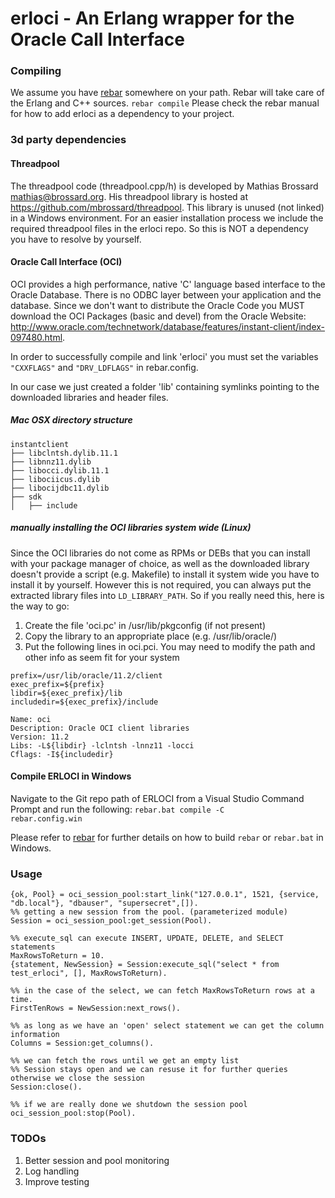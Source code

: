 # erloci - An Erlang wrapper for the Oracle Call Interface

### Compiling
We assume you have [rebar](https://github.com/basho/rebar) somewhere on your path. Rebar will take care of the Erlang and C++ sources.
<code>rebar compile</code>
Please check the rebar manual for how to add erloci as a dependency to your project.

### 3d party dependencies
#### Threadpool 
The threadpool code (threadpool.cpp/h) is developed by Mathias Brossard mathias@brossard.org. His threadpool library is hosted at https://github.com/mbrossard/threadpool.
This library is unused (not linked) in a Windows environment. For an easier installation process we include the required threadpool files in the erloci repo. So this is NOT a dependency you have to resolve by yourself.

#### Oracle Call Interface (OCI)
OCI provides a high performance, native 'C' language based interface to the Oracle Database. There is no ODBC layer between your application and the database. Since we don't want to distribute the Oracle Code you MUST download the OCI Packages (basic and devel) from the Oracle Website: http://www.oracle.com/technetwork/database/features/instant-client/index-097480.html.

In order to successfully compile and link 'erloci' you must set the variables <code>"CXXFLAGS"</code> and <code>"DRV_LDFLAGS"</code> in rebar.config. 

In our case we just created a folder 'lib' containing symlinks pointing to the downloaded libraries and header files.

##### Mac OSX directory structure
```
instantclient
├── libclntsh.dylib.11.1
├── libnnz11.dylib
├── libocci.dylib.11.1
├── libociicus.dylib
├── libocijdbc11.dylib
├── sdk
│   ├── include
```

##### manually installing the OCI libraries system wide (Linux)
Since the OCI libraries do not come as RPMs or DEBs that you can install with your package manager of choice, as well as the downloaded library doesn't provide a script (e.g. Makefile) to install it system wide you have to install it by yourself. However this is not required, you can always put the extracted library files into <code>LD_LIBRARY_PATH</code>. So if you really need this, here is the way to go:
 
1. Create the file 'oci.pc' in /usr/lib/pkgconfig (if not present)
2. Copy the library to an appropriate place (e.g. /usr/lib/oracle/)
3. Put the following lines in oci.pci. You may need to modify the path and other info as seem fit for your system

```
prefix=/usr/lib/oracle/11.2/client
exec_prefix=${prefix}
libdir=${exec_prefix}/lib
includedir=${exec_prefix}/include
 
Name: oci
Description: Oracle OCI client libraries
Version: 11.2
Libs: -L${libdir} -lclntsh -lnnz11 -locci
Cflags: -I${includedir}
```
#### Compile ERLOCI in Windows
Navigate to the Git repo path of ERLOCI from a Visual Studio Command Prompt and run the following:
<code>rebar.bat compile -C rebar.config.win</code>

Please refer to [rebar](https://github.com/basho/rebar) for further details on how to build <code>rebar</code> or <code>rebar.bat</code> in Windows.

### Usage
```
{ok, Pool} = oci_session_pool:start_link("127.0.0.1", 1521, {service, "db.local"}, "dbauser", "supersecret",[]).
%% getting a new session from the pool. (parameterized module) 
Session = oci_session_pool:get_session(Pool).

%% execute_sql can execute INSERT, UPDATE, DELETE, and SELECT statements
MaxRowsToReturn = 10.
{statement, NewSession} = Session:execute_sql("select * from test_erloci", [], MaxRowsToReturn).

%% in the case of the select, we can fetch MaxRowsToReturn rows at a time.
FirstTenRows = NewSession:next_rows().

%% as long as we have an 'open' select statement we can get the column information
Columns = Session:get_columns().

%% we can fetch the rows until we get an empty list
%% Session stays open and we can resuse it for further queries otherwise we close the session
Session:close().

%% if we are really done we shutdown the session pool
oci_session_pool:stop(Pool).

```

### TODOs
1. Better session and pool monitoring
2. Log handling
3. Improve testing
